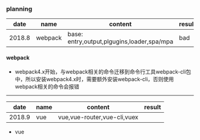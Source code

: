 ### planning

date|name|content|result
------|------|------|------
2018.8|webpack|base: entry,output,plgugins,loader,spa/mpa|bad

#### webpack

* webpack4.x开始，与webpack相关的命令迁移到命令行工具webpack-cli包中，所以安装webpack4.x时，需要额外安装webpack-cli，否则使用webpack相关的命令会报错

---

date|name|content|result
------|------|------|------
2018.9|vue|vue,vue-router,vue-cli,vuex|

* vue